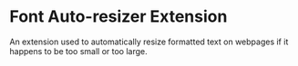 # Font Auto-resizer Extension #
An extension used to automatically resize formatted text on webpages if it
happens to be too small or too large.
